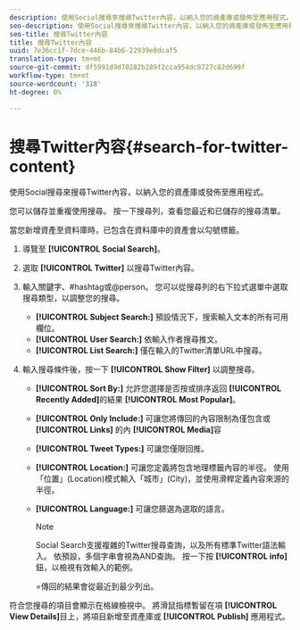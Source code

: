 ```yaml
---
description: 使用Social搜尋來搜尋Twitter內容，以納入您的資產庫或發佈至應用程式。
seo-description: 使用Social搜尋來搜尋Twitter內容，以納入您的資產庫或發佈至應用程式。
seo-title: 搜尋Twitter內容
title: 搜尋Twitter內容
uuid: 7e36cc1f-7dce-446b-84b6-22939e8dcaf5
translation-type: tm+mt
source-git-commit: df5991d9d70282b289f2cca954dc8727c82d699f
workflow-type: tm+mt
source-wordcount: '318'
ht-degree: 0%

---
```



# 搜尋Twitter內容{#search-for-twitter-content}

使用Social搜尋來搜尋Twitter內容，以納入您的資產庫或發佈至應用程式。

您可以儲存並重複使用搜尋。 按一下搜尋列，查看您最近和已儲存的搜尋清單。

當您新增資產至資料庫時，已包含在資料庫中的資產會以勾號標籤。

1. 導覽至 **[!UICONTROL Social Search]**。
1. 選取 **[!UICONTROL Twitter]** 以搜尋Twitter內容。
1. 輸入關鍵字、#hashtag或@person。 您可以從搜尋列的右下拉式選單中選取搜尋類型，以調整您的搜尋。

   * **[!UICONTROL Subject Search:]** 預設情況下，搜索輸入文本的所有可用欄位。
   * **[!UICONTROL User Search:]** 依輸入作者搜尋推文。
   * **[!UICONTROL List Search:]** 僅在輸入的Twitter清單URL中搜尋。

1. 輸入搜尋條件後，按一下 **[!UICONTROL Show Filter]** 以調整搜尋。

   * **[!UICONTROL Sort By:]** 允許您選擇是否按或排序返回 **[!UICONTROL Recently Added]**&#x200B;的結果 **[!UICONTROL Most Popular]**。

   * **[!UICONTROL Only Include:]** 可讓您將傳回的內容限制為僅包含或 **[!UICONTROL Links]** 的內 **[!UICONTROL Media]**&#x200B;容

   * **[!UICONTROL Tweet Types:]** 可讓您僅限回推。
   * **[!UICONTROL Location:]** 可讓您定義將包含地理標籤內容的半徑。 使用「位置」(Location)模式輸入「城市」(City)，並使用滑桿定義內容來源的半徑。
   * **[!UICONTROL Language:]** 可讓您篩選為選取的語言。

      >[!NOTE]
      >
      >Social Search支援複雜的Twitter搜尋查詢，以及所有標準Twitter語法輸入。 依預設，多個字串會視為AND查詢。 按一下按 **[!UICONTROL info]** 鈕，以檢視有效輸入的範例。
      >
      >=傳回的結果會從最近到最少列出。

符合您搜尋的項目會顯示在格線檢視中。 將滑鼠指標暫留在項 **[!UICONTROL View Details]**&#x200B;目上，將項目新增至資產庫或 **[!UICONTROL Publish]** 應用程式。
